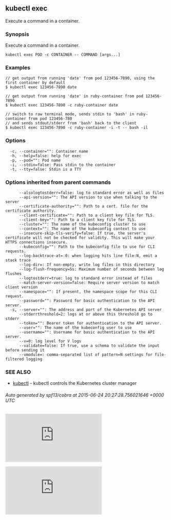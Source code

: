 ## kubectl exec

Execute a command in a container.

### Synopsis


Execute a command in a container.

```
kubectl exec POD -c CONTAINER -- COMMAND [args...]
```

### Examples

```
// get output from running 'date' from pod 123456-7890, using the first container by default
$ kubectl exec 123456-7890 date
	
// get output from running 'date' in ruby-container from pod 123456-7890
$ kubectl exec 123456-7890 -c ruby-container date

// switch to raw terminal mode, sends stdin to 'bash' in ruby-container from pod 123456-780
// and sends stdout/stderr from 'bash' back to the client
$ kubectl exec 123456-7890 -c ruby-container -i -t -- bash -il
```

### Options

```
  -c, --container="": Container name
  -h, --help=false: help for exec
  -p, --pod="": Pod name
  -i, --stdin=false: Pass stdin to the container
  -t, --tty=false: Stdin is a TTY
```

### Options inherited from parent commands

```
      --alsologtostderr=false: log to standard error as well as files
      --api-version="": The API version to use when talking to the server
      --certificate-authority="": Path to a cert. file for the certificate authority.
      --client-certificate="": Path to a client key file for TLS.
      --client-key="": Path to a client key file for TLS.
      --cluster="": The name of the kubeconfig cluster to use
      --context="": The name of the kubeconfig context to use
      --insecure-skip-tls-verify=false: If true, the server's certificate will not be checked for validity. This will make your HTTPS connections insecure.
      --kubeconfig="": Path to the kubeconfig file to use for CLI requests.
      --log-backtrace-at=:0: when logging hits line file:N, emit a stack trace
      --log-dir=: If non-empty, write log files in this directory
      --log-flush-frequency=5s: Maximum number of seconds between log flushes
      --logtostderr=true: log to standard error instead of files
      --match-server-version=false: Require server version to match client version
      --namespace="": If present, the namespace scope for this CLI request.
      --password="": Password for basic authentication to the API server.
  -s, --server="": The address and port of the Kubernetes API server
      --stderrthreshold=2: logs at or above this threshold go to stderr
      --token="": Bearer token for authentication to the API server.
      --user="": The name of the kubeconfig user to use
      --username="": Username for basic authentication to the API server.
      --v=0: log level for V logs
      --validate=false: If true, use a schema to validate the input before sending it
      --vmodule=: comma-separated list of pattern=N settings for file-filtered logging
```

### SEE ALSO
* [kubectl](kubectl.md)	 - kubectl controls the Kubernetes cluster manager

###### Auto generated by spf13/cobra at 2015-06-24 20:27:28.756021646 +0000 UTC

[![Analytics](https://kubernetes-site.appspot.com/UA-36037335-10/GitHub/docs/kubectl_exec.md?pixel)]()


[![Analytics](https://kubernetes-site.appspot.com/UA-36037335-10/GitHub/release-0.20.0/docs/kubectl_exec.md?pixel)]()
